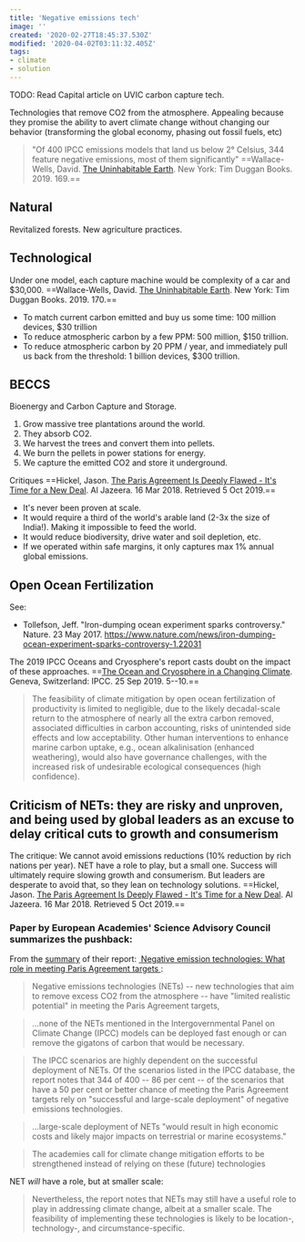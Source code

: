 ```yaml
---
title: 'Negative emissions tech'
image: ''
created: '2020-02-27T18:45:37.530Z'
modified: '2020-04-02T03:11:32.405Z'
tags:
- climate
- solution
---
```



TODO: Read Capital article on UVIC carbon capture tech.

Technologies that remove CO2 from the atmosphere. Appealing because they promise the ability to avert climate change without changing our behavior (transforming the global economy, phasing out fossil fuels, etc)

> "Of 400 IPCC emissions models that land us below 2° Celsius, 344 feature negative emissions, most of them significantly" ==<span class='citation' title='Citation' aria-label='Citation'><span class='cite-author' title='Authors'>Wallace-Wells, David.</span> <span class='cite-title' title='Title'><a href='https://en.wikipedia.org/wiki/The_Uninhabitable_Earth_(book)'>The Uninhabitable Earth</a>.</span> <span class='cite-publisher' title='Publisher'>New York: Tim Duggan Books.</span> <span class='cite-issued' title='Issued'>2019.</span> <span class='cite-locator' title='Locator'>169.</span></span>==

## Natural

Revitalized forests. New agriculture practices.

## Technological

Under one model, each capture machine would be complexity of a car and \$30,000. ==<span class='citation' title='Citation' aria-label='Citation'><span class='cite-author' title='Authors'>Wallace-Wells, David.</span> <span class='cite-title' title='Title'><a href='https://en.wikipedia.org/wiki/The_Uninhabitable_Earth_(book)'>The Uninhabitable Earth</a>.</span> <span class='cite-publisher' title='Publisher'>New York: Tim Duggan Books.</span> <span class='cite-issued' title='Issued'>2019.</span> <span class='cite-locator' title='Locator'>170.</span></span>==

-   To match current carbon emitted and buy us some time: 100 million devices, \$30 trillion
-   To reduce atmospheric carbon by a few PPM: 500 million, \$150 trillion.
-   To reduce atmospheric carbon by 20 PPM / year, and immediately pull us back from the threshold: 1 billion devices, \$300 trillion.

## BECCS

Bioenergy and Carbon Capture and Storage.

1.  Grow massive tree plantations around the world.
2.  They absorb CO2.
3.  We harvest the trees and convert them into pellets.
4.  We burn the pellets in power stations for energy.
5.  We capture the emitted CO2 and store it underground.

Critiques ==<span class='citation' title='Citation' aria-label='Citation'><span class='cite-author' title='Authors'>Hickel, Jason.</span> <span class='cite-title' title='Title'><a href='https://www.aljazeera.com/indepth/opinion/paris-agreement-deeply-flawed-time-deal-180316115219671.html'>The Paris Agreement Is Deeply Flawed - It's Time for a New Deal</a>.</span> <span class='cite-container' title='Newspaper'>Al Jazeera.</span> <span class='cite-issued' title='Issued'>16 Mar 2018.</span> <span class='cite-accessed' title='Accessed'>Retrieved 5 Oct 2019.</span></span>==

-   It's never been proven at scale.
-   It would require a third of the world's arable land (2-3x the size of India!). Making it impossible to feed the world.
-   It would reduce biodiversity, drive water and soil depletion, etc.
-   If we operated within safe margins, it only captures max 1% annual global emissions.

## Open Ocean Fertilization

See:

-   Tollefson, Jeff. "Iron-dumping ocean experiment sparks controversy." Nature. 23 May 2017. <https://www.nature.com/news/iron-dumping-ocean-experiment-sparks-controversy-1.22031>

The 2019 IPCC Oceans and Cryosphere's report casts doubt on the impact of these approaches. ==<span class='citation' title='Citation' aria-label='Citation'><span class='cite-title' title='Title'><a href='https://www.ipcc.ch/srocc/home/'>The Ocean and Cryosphere in a Changing Climate</a>.</span> <span class='cite-publisher' title='Publisher'>Geneva, Switzerland: IPCC.</span> <span class='cite-issued' title='Issued'>25 Sep 2019.</span> <span class='cite-locator' title='Locator'>5--10.</span></span>==

> The feasibility of climate mitigation by open ocean fertilization of productivity is limited to negligible, due to the likely decadal-scale return to the atmosphere of nearly all the extra carbon removed, associated difficulties in carbon accounting, risks of unintended side effects and low acceptability. Other human interventions to enhance marine carbon uptake, e.g., ocean alkalinisation (enhanced weathering), would also have governance challenges, with the increased risk of undesirable ecological consequences (high confidence).

## Criticism of NETs: they are risky and unproven, and being used by global leaders as an excuse to delay critical cuts to growth and consumerism

The critique: We cannot avoid emissions reductions (10% reduction by rich nations per year). NET have a role to play, but a small one. Success will ultimately require slowing growth and consumerism. But leaders are desperate to avoid that, so they lean on technology solutions. ==<span class='citation' title='Citation' aria-label='Citation'><span class='cite-author' title='Authors'>Hickel, Jason.</span> <span class='cite-title' title='Title'><a href='https://www.aljazeera.com/indepth/opinion/paris-agreement-deeply-flawed-time-deal-180316115219671.html'>The Paris Agreement Is Deeply Flawed - It's Time for a New Deal</a>.</span> <span class='cite-container' title='Newspaper'>Al Jazeera.</span> <span class='cite-issued' title='Issued'>16 Mar 2018.</span> <span class='cite-accessed' title='Accessed'>Retrieved 5 Oct 2019.</span></span>==

### Paper by European Academies' Science Advisory Council summarizes the pushback:

From the [summary](https://easac.eu/news/details/climate-change-wont-be-solved-by-removing-excess-co2-from-atmosphere/) of their report: [ Negative emission technologies: What role in meeting Paris Agreement targets ](https://easac.eu/fileadmin/PDF_s/reports_statements/Negative_Carbon/EASAC_Report_on_Negative_Emission_Technologies.pdf):

> Negative emissions technologies (NETs) -- new technologies that aim to remove excess CO2 from the atmosphere -- have "limited realistic potential" in meeting the Paris Agreement targets,

> ...none of the NETs mentioned in the Intergovernmental Panel on Climate Change (IPCC) models can be deployed fast enough or can remove the gigatons of carbon that would be necessary.

> The IPCC scenarios are highly dependent on the successful deployment of NETs. Of the scenarios listed in the IPCC database, the report notes that 344 of 400 -- 86 per cent -- of the scenarios that have a 50 per cent or better chance of meeting the Paris Agreement targets rely on "successful and large-scale deployment" of negative emissions technologies.

> ...large-scale deployment of NETs "would result in high economic costs and likely major impacts on terrestrial or marine ecosystems."

> The academies call for climate change mitigation efforts to be strengthened instead of relying on these (future) technologies

NET *will* have a role, but at smaller scale:

> Nevertheless, the report notes that NETs may still have a useful role to play in addressing climate change, albeit at a smaller scale. The feasibility of implementing these technologies is likely to be location-, technology-, and circumstance-specific.
